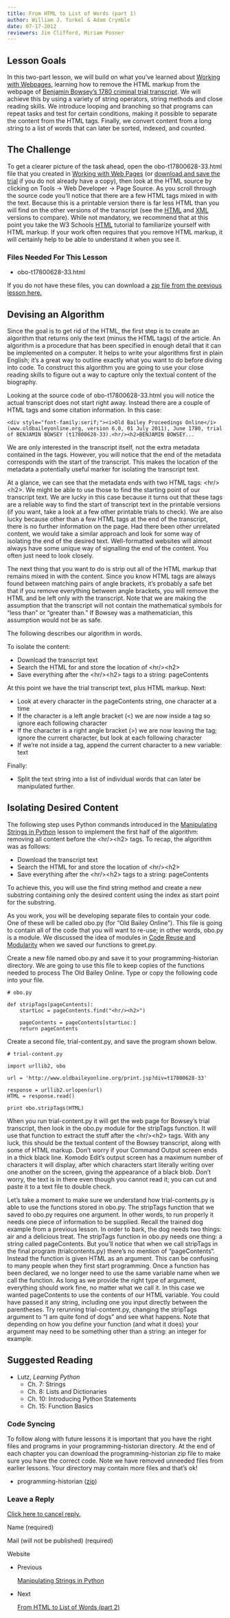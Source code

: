 ```yaml
---
title: From HTML to List of Words (part 1)
author: William J. Turkel & Adam Crymble
date: 07-17-2012
reviewers: Jim Clifford, Miriam Posner
---
```


Lesson Goals
------------

In this two-part lesson, we will build on what you’ve learned about
[Working with Webpages][], learning how to remove the HTML markup from
the webpage of [Benjamin Bowsey’s 1780 criminal trial transcript][]. We
will achieve this by using a variety of string operators, string methods
and close reading skills. We introduce looping and branching so that
programs can repeat tasks and test for certain conditions, making it
possible to separate the content from the HTML tags. Finally, we convert
content from a long string to a list of words that can later be sorted,
indexed, and counted.

The Challenge
-------------

To get a clearer picture of the task ahead, open the
obo-t17800628-33.html file that you created in [Working with Web
Pages][Working with Webpages] (or [download and save the trial][Benjamin
Bowsey’s 1780 criminal trial transcript] if you do not already have a
copy), then look at the HTML source by clicking on Tools -\> Web
Developer -\> Page Source. As you scroll through the source code you’ll
notice that there are a few HTML tags mixed in with the text. Because
this is a printable version there is far less HTML than you will find on
the other versions of the transcript (see the [HTML][] and [XML][]
versions to compare). While not mandatory, we recommend that at this
point you take the W3 Schools [HTML][1] tutorial to familiarize yourself
with HTML markup. If your work often requires that you remove HTML
markup, it will certainly help to be able to understand it when you see
it.

### Files Needed For This Lesson

-   obo-t17800628-33.html

If you do not have these files, you can download a [zip file from the
previous lesson here.][]

Devising an Algorithm
---------------------

Since the goal is to get rid of the HTML, the first step is to create an
algorithm that returns only the text (minus the HTML tags) of the
article. An algorithm is a procedure that has been specified in enough
detail that it can be implemented on a computer. It helps to write your
algorithms first in plain English; it’s a great way to outline exactly
what you want to do before diving into code. To construct this algorithm
you are going to use your close reading skills to figure out a way to
capture only the textual content of the biography.

Looking at the source code of obo-t17800628-33.html you will notice the
actual transcript does not start right away. Instead there are a couple
of HTML tags and some citation information. In this case:

``` {.brush: .xml; .title: .; .notranslate title=""}
<div style="font-family:serif;"><i>Old Bailey Proceedings Online</i>
(www.oldbaileyonline.org, version 6.0, 01 July 2011), June 1780, trial of BENJAMIN BOWSEY (t17800628-33).<hr/><h2>BENJAMIN BOWSEY...
```

We are only interested in the transcript itself, not the extra metadata
contained in the tags. However, you will notice that the end of the
metadata corresponds with the start of the transcript. This makes the
location of the metadata a potentially useful marker for isolating the
transcript text.

At a glance, we can see that the metadata ends with two HTML tags:
\<hr/\>\<h2\>. We might be able to use those to find the starting point
of our transcript text. We are lucky in this case because it turns out
that these tags are a reliable way to find the start of transcript text
in the printable versions (if you want, take a look at a few other
printable trials to check). We are also lucky because other than a few
HTML tags at the end of the transcript, there is no further information
on the page. Had there been other unrelated content, we would take a
similar approach and look for some way of isolating the end of the
desired text. Well-formatted websites will almost always have some
unique way of signalling the end of the content. You often just need to
look closely.

The next thing that you want to do is strip out all of the HTML markup
that remains mixed in with the content. Since you know HTML tags are
always found between matching pairs of angle brackets, it’s probably a
safe bet that if you remove everything between angle brackets, you will
remove the HTML and be left only with the transcript. Note that we are
making the assumption that the transcript will not contain the
mathematical symbols for “less than” or “greater than.” If Bowsey was a
mathematician, this assumption would not be as safe.

The following describes our algorithm in words.

To isolate the content:

-   Download the transcript text
-   Search the HTML for and store the location of \<hr/\>\<h2\>
-   Save everything after the \<hr/\>\<h2\> tags to a string:
    pageContents

At this point we have the trial transcript text, plus HTML markup. Next:

-   Look at every character in the pageContents string, one character at
    a time
-   If the character is a left angle bracket (\<) we are now inside a
    tag so ignore each following character
-   If the character is a right angle bracket (\>) we are now leaving
    the tag; ignore the current character, but look at each following
    character
-   If we’re not inside a tag, append the current character to a new
    variable: text

Finally:

-   Split the text string into a list of individual words that can later
    be manipulated further.

Isolating Desired Content
-------------------------

The following step uses Python commands introduced in the [Manipulating
Strings in Python][] lesson to implement the first half of the
algorithm: removing all content before the \<hr/\>\<h2\> tags. To recap,
the algorithm was as follows:

-   Download the transcript text
-   Search the HTML for and store the location of \<hr/\>\<h2\>
-   Save everything after the \<hr/\>\<h2\> tags to a string:
    pageContents

To achieve this, you will use the find string method and create a new
substring containing only the desired content using the index as start
point for the substring.

As you work, you will be developing separate files to contain your code.
One of these will be called obo.py (for “Old Bailey Online”). This file
is going to contain all of the code that you will want to re-use; in
other words, obo.py is a module. We discussed the idea of modules in
[Code Reuse and Modularity][] when we saved our functions to greet.py.

Create a new file named obo.py and save it to your programming-historian
directory. We are going to use this file to keep copies of the functions
needed to process The Old Bailey Online. Type or copy the following code
into your file.

``` {.brush: .python; .title: .; .notranslate title=""}
# obo.py

def stripTags(pageContents):
    startLoc = pageContents.find("<hr/><h2>")

    pageContents = pageContents[startLoc:]
    return pageContents
```

Create a second file, trial-content.py, and save the program shown
below.

``` {.brush: .python; .title: .; .notranslate title=""}
# trial-content.py

import urllib2, obo

url = 'http://www.oldbaileyonline.org/print.jsp?div=t17800628-33'

response = urllib2.urlopen(url)
HTML = response.read()

print obo.stripTags(HTML)
```

When you run trial-content.py it will get the web page for Bowsey’s
trial transcript, then look in the obo.py module for the stripTags
function. It will use that function to extract the stuff after the
\<hr/\>\<h2\> tags. With any luck, this should be the textual content of
the Bowsey transcript, along with some of HTML markup. Don’t worry if
your Command Output screen ends in a thick black line. Komodo Edit’s
output screen has a maximum number of characters it will display, after
which characters start literally writing over one another on the screen,
giving the appearance of a black blob. Don’t worry, the text is in there
even though you cannot read it; you can cut and paste it to a text file
to double check.

Let’s take a moment to make sure we understand how trial-contents.py is
able to use the functions stored in obo.py. The stripTags function that
we saved to obo.py requires one argument. In other words, to run
properly it needs one piece of information to be supplied. Recall the
trained dog example from a previous lesson. In order to bark, the dog
needs two things: air and a delicious treat. The stripTags function in
obo.py needs one thing: a string called pageContents. But you’ll notice
that when we call stripTags in the final program (trialcontents.py)
there’s no mention of “pageContents“. Instead the function is given HTML
as an argument. This can be confusing to many people when they first
start programming. Once a function has been declared, we no longer need
to use the same variable name when we call the function. As long as we
provide the right type of argument, everything should work fine, no
matter what we call it. In this case we wanted pageContents to use the
contents of our HTML variable. You could have passed it any string,
including one you input directly between the parentheses. Try rerunning
trial-content.py, changing the stripTags argument to “I am quite fond of
dogs” and see what happens. Note that depending on how you define your
function (and what it does) your argument may need to be something other
than a string: an integer for example.

Suggested Reading
-----------------

-   Lutz, *Learning Python*
    -   Ch. 7: Strings
    -   Ch. 8: Lists and Dictionaries
    -   Ch. 10: Introducing Python Statements
    -   Ch. 15: Function Basics

### Code Syncing

To follow along with future lessons it is important that you have the
right files and programs in your programming-historian directory. At the
end of each chapter you can download the programming-historian zip file
to make sure you have the correct code. Note we have removed unneeded
files from earlier lessons. Your directory may contain more files and
that’s ok!

-   programming-historian ([zip][])

### Leave a Reply

[Click here to cancel reply.][]

Name (required)

Mail (will not be published) (required)

Website

-   Previous

    [Manipulating Strings in Python][2]

-   Next

    [From HTML to List of Words (part 2)][]

  [Working with Webpages]: /lessons/working-with-web-pages
  [Benjamin Bowsey’s 1780 criminal trial transcript]: http://www.oldbaileyonline.org/print.jsp?div=t17800628-33
  [HTML]: http://www.oldbaileyonline.org/browse.jsp?id=t17800628-33-defend448&div=t17800628-33
  [XML]: http://www.oldbaileyonline.org/browse.jsp?foo=bar&path=sessionsPapers/17800628.xml&div=t17800628-33&xml=yes
  [1]: http://www.w3schools.com/html/
  [zip file from the previous lesson here.]: /lessons/manipulating-strings-in-python#codesync
  [Manipulating Strings in Python]: /lessons/manipulating-strings-in-python
  [Code Reuse and Modularity]: /lessons/code-reuse-and-modularity
  [zip]: http://programminghistorian.org/wp-content/uploads/2012/05/programming-historian2.zip
  [Click here to cancel reply.]: /lessons/from-html-to-list-of-words-1#respond
  [2]: http://programminghistorian.org/lessons/manipulating-strings-in-python
  [From HTML to List of Words (part 2)]: http://programminghistorian.org/lessons/from-html-to-list-of-words-2

